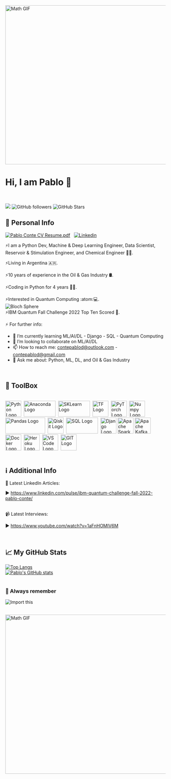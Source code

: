 <img src="https://www.thisiscolossal.com/wp-content/uploads/2017/07/wave-1.gif" alt="Math GIF" width="1000" height="500"/>

# Hi, I am Pablo 👋

<br>

![](https://komarev.com/ghpvc/?username=contepablod)
![GitHub followers](https://img.shields.io/github/followers/contepablod?style=social)
![GitHub Stars](https://img.shields.io/github/stars/contepablod?style=social)
<br>

## &#x1FAAA; Personal Info

[![Pablo Conte CV Resume.pdf](https://img.icons8.com/officel/2x/set-as-resume.png)](https://github.com/contepablod/contepablod/files/10299362/Pablo.Conte.CV.Resume.pdf)&nbsp;&nbsp;
[![Linkedin](https://img.icons8.com/dusk/2x/linkedin.png)](https://www.linkedin.com/in/pablo-conte)


⚡I am a Python Dev, Machine & Deep Learning Engineer, Data Scientist, Reservoir & Stimulation Engineer, and Chemical Engineer 🧑‍🏫.

⚡Living in Argentina 🇦🇷.

⚡10 years of experience in the Oil & Gas Industry :oil_drum:.

⚡Coding in Python for 4 years 👨‍💻.

⚡Interested in Quantum Computing :atom::computer:.
<br>![Bloch Sphere](https://logosconcarne.files.wordpress.com/2021/01/bloch-hdr.png)
<br>⚡IBM Quantum Fall Challenge 2022 Top Ten Scored :medal_sports:.

⚡ For further info:

- 🌱 I’m currently learning ML/AI/DL - Django - SQL - Quantum Computing
- 👯 I’m looking to collaborate on ML/AI/DL
- 📫 How to reach me: contepablod@outlook.com - contepablod@gmail.com
- 💬 Ask me about: Python, ML, DL, and Oil & Gas Industry
<br>

## &#x1F9F0; ToolBox

<br><img src="https://cdn.worldvectorlogo.com/logos/python-5.svg" alt="Python Logo" width="50" height="50"/>&nbsp;&nbsp;<img src="https://upload.wikimedia.org/wikipedia/en/c/cd/Anaconda_Logo.png" alt="Anaconda Logo" width="100" height="50"/>&nbsp;&nbsp;<img src="https://upload.wikimedia.org/wikipedia/commons/thumb/0/05/Scikit_learn_logo_small.svg/1920px-Scikit_learn_logo_small.svg.png" alt="SKLearn Logo" width="100" height="50"/>&nbsp;&nbsp;<img src="https://cdn.worldvectorlogo.com/logos/tensorflow-2.svg" alt="TF Logo" width="50" height="50"/>&nbsp;&nbsp;<img src="https://upload.wikimedia.org/wikipedia/commons/thumb/1/10/PyTorch_logo_icon.svg/640px-PyTorch_logo_icon.svg.png" alt="PyTorch Logo" width="50" height="50"/>&nbsp;&nbsp;<img src="https://cdn.worldvectorlogo.com/logos/numpy-1.svg" alt="Numpy Logo" width="50" height="50"/>&nbsp;&nbsp;<img src="https://upload.wikimedia.org/wikipedia/commons/thumb/e/ed/Pandas_logo.svg/512px-Pandas_logo.svg.png?20200209204934" alt="Pandas Logo" width="125" height="50"/>&nbsp;&nbsp;<img src="https://upload.wikimedia.org/wikipedia/commons/thumb/5/51/Qiskit-Logo.svg/1200px-Qiskit-Logo.svg.png" alt="Qiskit Logo" width="50" height="50"/>&nbsp;&nbsp;<img src="https://upload.wikimedia.org/wikipedia/commons/thumb/8/87/Sql_data_base_with_logo.png/800px-Sql_data_base_with_logo.png?20210130181641" alt="SQL Logo" width="100" height="50"/>&nbsp;&nbsp;<img src="https://cdn.worldvectorlogo.com/logos/django.svg" alt="Django Logo" width="50" height="50"/>&nbsp;<img src="https://cdn.worldvectorlogo.com/logos/apache-spark-5.svg" alt="Apache Spark Logo" width="50" height="50"/>&nbsp;<img src="https://cdn.worldvectorlogo.com/logos/kafka.svg" alt="Apache Kafka Logo" width="50" height="50"/>&nbsp;<img src="https://cdn.worldvectorlogo.com/logos/docker.svg" alt="Docker Logo" width="50" height="50"/>&nbsp;&nbsp;<img src="https://cdn.worldvectorlogo.com/logos/heroku-4.svg" alt="Heroku Logo" width="50" height="50"/>&nbsp;&nbsp;<img src="https://cdn.worldvectorlogo.com/logos/visual-studio-code-1.svg" alt="VS Code Logo" width="50" height="50"/>&nbsp;&nbsp;<img src="https://cdn.worldvectorlogo.com/logos/git-icon.svg" alt="GIT Logo" width="50" height="50"/>
<br>
<br>
## &#x2139; Additional Info
📘 Latest LinkedIn Articles:

▶ https://www.linkedin.com/pulse/ibm-quantum-challenge-fall-2022-pablo-conte/

<br>📹 Latest Interviews:

▶ https://www.youtube.com/watch?v=1aFnHOMIV6M

<br>

## &#x1f4c8; My GitHub Stats
[![Top Langs](https://github-readme-stats.vercel.app/api/top-langs/?username=contepablod&layout=compact&hide=java,html,css&theme=radical)](https://github.com/anuraghazra/github-readme-stats)
<br>[![Pablo's GitHub stats](https://github-readme-stats.vercel.app/api?username=contepablod&show_icons=true&theme=radical)](https://github.com/anuraghazra/github-readme-stats)
<br>
<br>
### &#x1F4CC; Always remember
![Import this](https://user-images.githubusercontent.com/80008587/189157077-c6295841-69a1-4ff4-9f72-655774174ef2.jpg)

<br>
<img src="https://www.thisiscolossal.com/wp-content/uploads/2017/07/wave-5.gif" alt="Math GIF" width="1000" height="500"/>

<!--
**contepablod/contepablod** is a ✨ _special_ ✨ repository because its `README.md` (this file) appears on your GitHub profile.

Here are some ideas to get you started:

- 🔭 I’m currently working on ...
- 🌱 I’m currently learning ...
- 👯 I’m looking to collaborate on ...
- 🤔 I’m looking for help with ...
- 💬 Ask me about ...
- 📫 How to reach me: ...
- 😄 Pronouns: ...
- ⚡ Fun fact: ...
-->
